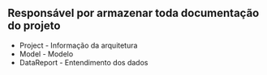 ## Responsável por armazenar toda documentação do projeto

- Project - Informação da arquitetura
- Model - Modelo
- DataReport - Entendimento dos dados